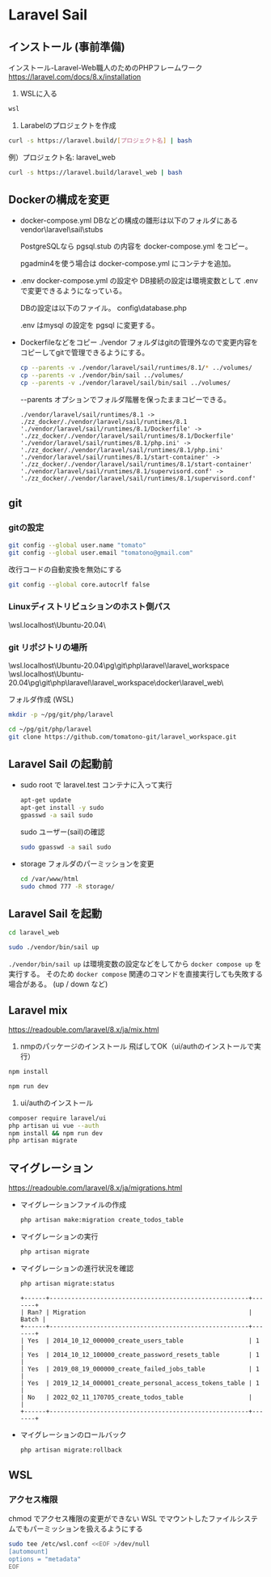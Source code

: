 # Laravel Sail

## インストール (事前準備)

インストール-Laravel-Web職人のためのPHPフレームワーク
<https://laravel.com/docs/8.x/installation>

1. WSLに入る

  ```powershell
  wsl
  ```

1. Larabelのプロジェクトを作成

  ```bash
  curl -s https://laravel.build/[プロジェクト名] | bash
  ```

  例）プロジェクト名: laravel_web

  ```bash
  curl -s https://laravel.build/laravel_web | bash
  ```

## Dockerの構成を変更

- docker-compose.yml
  DBなどの構成の雛形は以下のフォルダにある
  vendor\laravel\sail\stubs

  PostgreSQLなら pgsql.stub の内容を docker-compose.yml をコピー。

  pgadmin4を使う場合は docker-compose.yml にコンテナを追加。
- .env
  docker-compose.yml の設定や DB接続の設定は環境変数として .env で変更できるようになっている。

  DBの設定は以下のファイル。
  config\database.php

  .env はmysql の設定を pgsql に変更する。
- Dockerfileなどをコピー
  ./vendor フォルダはgitの管理外なので変更内容をコピーしてgitで管理できるようにする。
  
  ```bash
  cp --parents -v ./vendor/laravel/sail/runtimes/8.1/* ../volumes/
  cp --parents -v ./vendor/bin/sail ../volumes/
  cp --parents -v ./vendor/laravel/sail/bin/sail ../volumes/
  ```
  
  --parents オプションでフォルダ階層を保ったままコピーできる。

  ```console
  ./vendor/laravel/sail/runtimes/8.1 -> ./zz_docker/./vendor/laravel/sail/runtimes/8.1
  './vendor/laravel/sail/runtimes/8.1/Dockerfile' -> './zz_docker/./vendor/laravel/sail/runtimes/8.1/Dockerfile'
  './vendor/laravel/sail/runtimes/8.1/php.ini' -> './zz_docker/./vendor/laravel/sail/runtimes/8.1/php.ini'
  './vendor/laravel/sail/runtimes/8.1/start-container' -> './zz_docker/./vendor/laravel/sail/runtimes/8.1/start-container'
  './vendor/laravel/sail/runtimes/8.1/supervisord.conf' -> './zz_docker/./vendor/laravel/sail/runtimes/8.1/supervisord.conf'
  ```

## git

### gitの設定

```bash
git config --global user.name "tomato"
git config --global user.email "tomatono@gmail.com"
```

改行コードの自動変換を無効にする

```bash
git config --global core.autocrlf false
```

### Linuxディストリビュションのホスト側パス

\\wsl.localhost\Ubuntu-20.04\

### git リポジトリの場所

\\wsl.localhost\Ubuntu-20.04\pg\git\php\laravel\laravel_workspace\
\\wsl.localhost\Ubuntu-20.04\pg\git\php\laravel\laravel_workspace\docker\laravel_web\

フォルダ作成 (WSL)

```bash
mkdir -p ~/pg/git/php/laravel
```

```bash
cd ~/pg/git/php/laravel
git clone https://github.com/tomatono-git/laravel_workspace.git
```

## Laravel Sail の起動前

- sudo
  root で laravel.test コンテナに入って実行

  ```bash
  apt-get update
  apt-get install -y sudo
  gpasswd -a sail sudo
  ```

  sudo ユーザー(sail)の確認

  ```bash
  sudo gpasswd -a sail sudo
  ```

- storage フォルダのパーミッションを変更

  ```bash
  cd /var/www/html
  sudo chmod 777 -R storage/
  ```

## Laravel Sail を起動

```bash
cd laravel_web

sudo ./vendor/bin/sail up
```

`./vendor/bin/sail up` は環境変数の設定などをしてから `docker compose up` を実行する。
そのため `docker compose` 関連のコマンドを直接実行しても失敗する場合がある。
(up / down など)

## Laravel mix

<https://readouble.com/laravel/8.x/ja/mix.html>

1. nmpのパッケージのインストール
  飛ばしてOK（ui/authのインストールで実行）

  ```bash
  npm install
  ```
 <!-- 
  ```bash
  npm ci
  ```
-->
<!-- 
  ```bash
  yarn install
  ```
-->

  ```bash
  npm run dev
  ```

1. ui/authのインストール

  ```bash
  composer require laravel/ui
  php artisan ui vue --auth
  npm install && npm run dev
  php artisan migrate
  ```

## マイグレーション

<https://readouble.com/laravel/8.x/ja/migrations.html>

- マイグレーションファイルの作成

  ```bash
  php artisan make:migration create_todos_table
  ```

- マイグレーションの実行

  ```bash
  php artisan migrate
  ```

- マイグレーションの進行状況を確認

  ```bash
  php artisan migrate:status
  ```

  ```console
  +------+-------------------------------------------------------+-------+
  | Ran? | Migration                                             | Batch |
  +------+-------------------------------------------------------+-------+
  | Yes  | 2014_10_12_000000_create_users_table                  | 1     |
  | Yes  | 2014_10_12_100000_create_password_resets_table        | 1     |
  | Yes  | 2019_08_19_000000_create_failed_jobs_table            | 1     |
  | Yes  | 2019_12_14_000001_create_personal_access_tokens_table | 1     |
  | No   | 2022_02_11_170705_create_todos_table                  |       |
  +------+-------------------------------------------------------+-------+
  ```

- マイグレーションのロールバック

  ```bash
  php artisan migrate:rollback
  ```

## WSL

### アクセス権限

chmod でアクセス権限の変更ができない
WSL でマウントしたファイルシステムでもパーミッションを扱えるようにする

```bash
sudo tee /etc/wsl.conf <<EOF >/dev/null
[automount]
options = "metadata"
EOF
```
